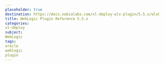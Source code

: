 ```yaml
---
placeholder: true
destination: https://docs.xebialabs.com/xl-deploy-wls-plugin/5.5.x/wlsPluginManual.html
title: WebLogic Plugin Reference 5.5.x
categories:
xl-deploy
subject:
WebLogic
tags:
oracle
weblogic
plugin
---
```

